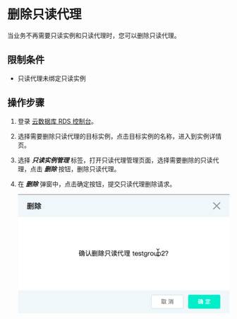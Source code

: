 # 删除只读代理
当业务不再需要只读实例和只读代理时，您可以删除只读代理。

## 限制条件
* 只读代理未绑定只读实例

## 操作步骤
1. 登录 [云数据库 RDS 控制台](https://rds-console.jdcloud.com/database)。
2. 选择需要删除只读代理的目标实例，点击目标实例的名称，进入到实例详情页。
3. 选择 ***只读实例管理*** 标签，打开只读代理管理页面，选择需要删除的只读代理，点击 ***删除*** 按钮，删除只读代理。
4. 在 ***删除*** 弹窗中，点击确定按钮，提交只读代理删除请求。
    
   ![删除只读代理](../../../../../image/RDS/Readonlygroup-Delete.png)